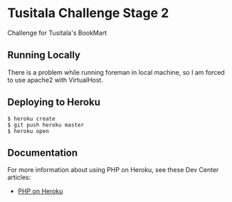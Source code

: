 # Tusitala Challenge Stage 2

Challenge for Tusitala's BookMart

## Running Locally

There is a problem while running foreman in local machine, so I am forced to use apache2 with VirtualHost.

## Deploying to Heroku

```
$ heroku create
$ git push heroku master
$ heroku open
```

## Documentation

For more information about using PHP on Heroku, see these Dev Center articles:

- [PHP on Heroku](https://devcenter.heroku.com/categories/php)
